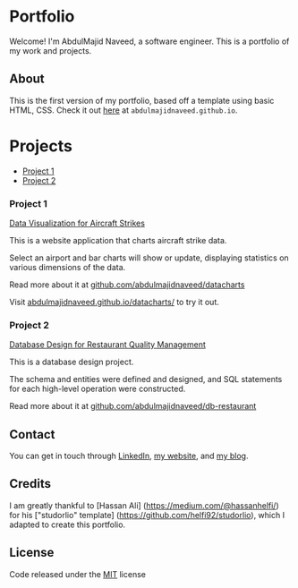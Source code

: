 # Portfolio
Welcome! I'm AbdulMajid Naveed, a software engineer. This is a portfolio of my work and projects.

## About
This is the first version of my portfolio, based off a template using basic HTML, CSS. Check it out [here](https://abdulmajidnaveed.github.io/) at `abdulmajidnaveed.github.io`.

# Projects
* [Project 1](#project-1)
* [Project 2](#project-2)

### Project 1
[Data Visualization for Aircraft Strikes](#project-1)

This is a website application that charts aircraft strike data.

Select an airport and bar charts will show or update, displaying statistics on various dimensions of the data.

Read more about it at
[github.com/abdulmajidnaveed/datacharts](https://github.com/abdulmajidnaveed/datacharts)

Visit
[abdulmajidnaveed.github.io/datacharts/](https://abdulmajidnaveed.github.io/datacharts/)
to try it out.


### Project 2
[Database Design for Restaurant Quality Management](#project-2)

This is a database design project.

The schema and entities were defined and designed, and SQL
statements for each high-level operation were constructed.

Read more about it at
[github.com/abdulmajidnaveed/db-restaurant](https://github.com/abdulmajidnaveed/db-restaurant)



## Contact
You can get in touch through 
[LinkedIn](https://www.linkedin.com/in/abdulmajidnaveed/), 
[my website](https://silentlearnerblog.wordpress.com/), 
and [my blog](https://softwrengneer.wordpress.com/blog/).

## Credits
I am greatly thankful to [Hassan Ali] (https://medium.com/@hassanhelfi/) for his ["studorlio" template] (https://github.com/helfi92/studorlio), which I adapted to create this portfolio.

## License
Code released under the [MIT](https://github.com/helfi92/studorlio/blob/master/LICENSE) license
